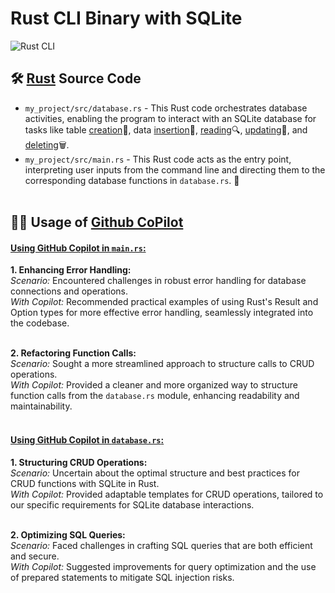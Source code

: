 # Rust CLI Binary with SQLite

![Rust CLI](https://github.com/nogibjj/ids706-individual-project-2/actions/workflows/rust_build.yml/badge.svg)

## 🛠️ <u>Rust</u> Source Code

* ``my_project/src/database.rs`` - This Rust code orchestrates database activities, enabling the program to interact with an SQLite database for tasks like table <u>creation</u>🔨, data <u>insertion</u>📌, <u>reading</u>🔍, <u>updating</u>🔄, and <u>deleting</u>🗑️.<br>
* ``my_project/src/main.rs`` - This Rust code acts as the entry point, interpreting user inputs from the command line and directing them to the corresponding database functions in ``database.rs``. 🚀 <br><br> 

## 🧑‍💻 Usage of <u>Github CoPilot</u>

#### <u><b>Using GitHub Copilot in `main.rs`:</b></u>

<b>1. Enhancing Error Handling:</b><br>
  <i>Scenario:</i> Encountered challenges in robust error handling for database connections and operations.<br>
  <i>With Copilot:</i> Recommended practical examples of using Rust's Result and Option types for more effective error handling, seamlessly integrated into the codebase. <br><br>
      
<b>2. Refactoring Function Calls:</b><br>
  <i>Scenario:</i> Sought a more streamlined approach to structure calls to CRUD operations.<br>
  <i>With Copilot:</i> Provided a cleaner and more organized way to structure function calls from the `database.rs` module, enhancing readability and maintainability. <br><br>


#### <u><b>Using GitHub Copilot in `database.rs`:</b></u>

<b>1. Structuring CRUD Operations:</b><br>
  <i>Scenario:</i> Uncertain about the optimal structure and best practices for CRUD functions with SQLite in Rust.<br>
  <i>With Copilot:</i> Provided adaptable templates for CRUD operations, tailored to our specific requirements for SQLite database interactions. <br><br>
      
<b>2. Optimizing SQL Queries:</b><br>
  <i>Scenario:</i> Faced challenges in crafting SQL queries that are both efficient and secure.<br>
  <i>With Copilot:</i> Suggested improvements for query optimization and the use of prepared statements to mitigate SQL injection risks. <br><br>


